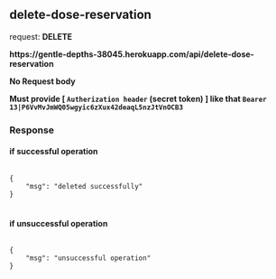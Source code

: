 ## delete-dose-reservation

request: <strong> DELETE </strong>

<strong>
   https://gentle-depths-38045.herokuapp.com/api/delete-dose-reservation
</strong>

<strong> No Request body </strong>


<strong> Must provide [ <code>Autherization header</code> (secret token) ] like that <code>Bearer 13|P6VvMvJmWQ05wgyic6zXux42deaqL5nzJtVnOCB3</code> </strong>


### Response 
#### if successful operation
<pre>
<code>
{
    "msg": "deleted successfully"
}
</code>
</pre>
#### if unsuccessful operation
<pre>
<code>
{
    "msg": "unsuccessful operation"
}
</code>
</pre>
